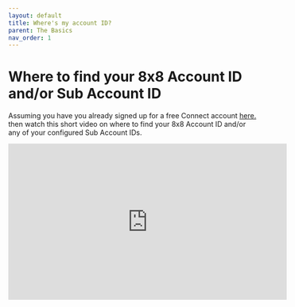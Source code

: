 ```yaml
---
layout: default
title: Where's my account ID?
parent: The Basics
nav_order: 1
---
```


# Where to find your 8x8 Account ID and/or Sub Account ID  

Assuming you have you already signed up for a free Connect account [here.](https://connect.8x8.com/login/signup) then watch this short video on where to find your 8x8 Account ID and/or any of your configured Sub Account IDs.

<iframe width="560" height="315" src="https://www.youtube.com/embed/l8Mh7D8qC84" title="YouTube video player" frameborder="0" allow="accelerometer; autoplay; clipboard-write; encrypted-media; gyroscope; picture-in-picture" allowfullscreen></iframe>
